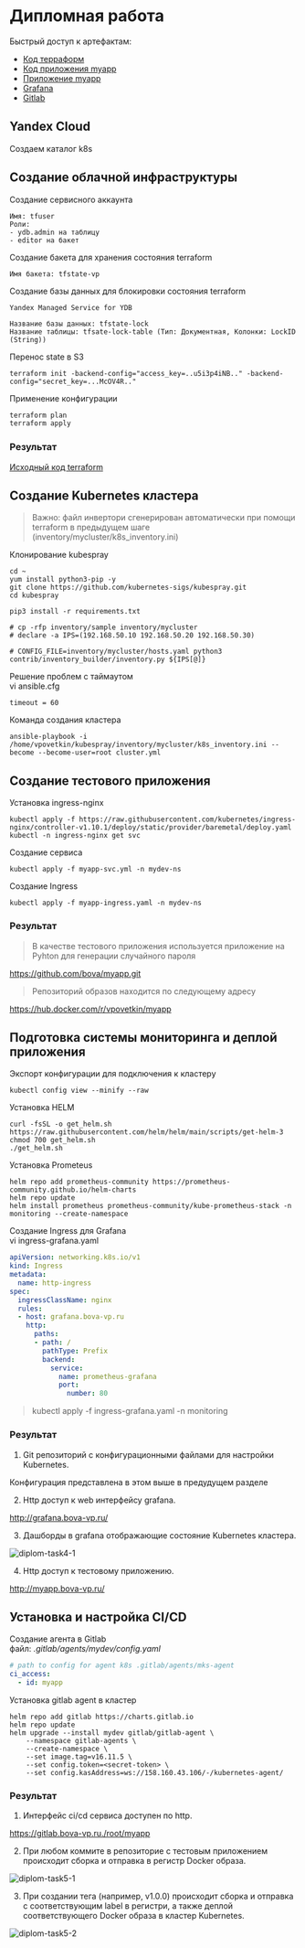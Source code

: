 # Дипломная работа

Быстрый доступ к артефактам:

* [Код терраформ](./infra/)
* [Код приложения myapp](https://github.com/bova/myapp.git)
* [Приложение myapp](http://myapp.bova-vp.ru/)
* [Grafana](http://grafana.bova-vp.ru/)
* [Gitlab](https://gitlab.bova-vp.ru)

## Yandex Cloud

Создаем каталог k8s


## Создание облачной инфраструктуры


Создание сервисного аккаунта

```
Имя: tfuser
Роли: 
- ydb.admin на таблицу
- editor на бакет
```

Создание бакета для хранения состояния terraform

```
Имя бакета: tfstate-vp
```

Создание базы данных для блокировки состояния terraform

```
Yandex Managed Service for YDB

Название базы данных: tfstate-lock
Название таблицы: tfsate-lock-table (Тип: Документная, Колонки: LockID (String))
```

Перенос state в S3

```SH
terraform init -backend-config="access_key=..u5i3p4iNB.." -backend-config="secret_key=...McOV4R.."
```

Применение конфигурации

```sh
terraform plan
terraform apply
```

### Результат

[Исходный код terraform](./infra/)


## Создание Kubernetes кластера

> Важно: файл инвертори сгенерирован автоматически при помощи terraform в предыдущем шаге (inventory/mycluster/k8s_inventory.ini)

Клонирование kubespray

```SH
cd ~
yum install python3-pip -y
git clone https://github.com/kubernetes-sigs/kubespray.git
cd kubespray

pip3 install -r requirements.txt    

# cp -rfp inventory/sample inventory/mycluster
# declare -a IPS=(192.168.50.10 192.168.50.20 192.168.50.30)

# CONFIG_FILE=inventory/mycluster/hosts.yaml python3 contrib/inventory_builder/inventory.py ${IPS[@]}        
```

Решение проблем с таймаутом  
vi ansible.cfg

```CONF
timeout = 60
```

Команда создания кластера

```SH
ansible-playbook -i /home/vpovetkin/kubespray/inventory/mycluster/k8s_inventory.ini --become --become-user=root cluster.yml
```


## Создание тестового приложения

Установка ingress-nginx

```SH
kubectl apply -f https://raw.githubusercontent.com/kubernetes/ingress-nginx/controller-v1.10.1/deploy/static/provider/baremetal/deploy.yaml
kubectl -n ingress-nginx get svc
```

Создание сервиса

```SH
kubectl apply -f myapp-svc.yml -n mydev-ns
```

Создание Ingress

```SH
kubectl apply -f myapp-ingress.yaml -n mydev-ns
```

### Результат

> В качестве тестового приложения используется приложение на Pyhton для генерации случайного пароля

https://github.com/bova/myapp.git


> Репозиторий образов находится по следующему адресу

https://hub.docker.com/r/vpovetkin/myapp


## Подготовка cистемы мониторинга и деплой приложения


Экспорт конфигурации для подключения к кластеру

```SH
kubectl config view --minify --raw
```

Установка  HELM

```SH
curl -fsSL -o get_helm.sh https://raw.githubusercontent.com/helm/helm/main/scripts/get-helm-3
chmod 700 get_helm.sh
./get_helm.sh
```

Установка Prometeus

```SH
helm repo add prometheus-community https://prometheus-community.github.io/helm-charts
helm repo update
helm install prometheus prometheus-community/kube-prometheus-stack -n monitoring --create-namespace
```

Создание Ingress для Grafana  
vi ingress-grafana.yaml

```YAML
apiVersion: networking.k8s.io/v1
kind: Ingress
metadata:
  name: http-ingress
spec:
  ingressClassName: nginx
  rules: 
  - host: grafana.bova-vp.ru 
    http:
      paths:
      - path: /
        pathType: Prefix
        backend:
          service:
            name: prometheus-grafana
            port:
              number: 80
```		

> kubectl apply -f ingress-grafana.yaml -n monitoring

### Результат

1. Git репозиторий с конфигурационными файлами для настройки Kubernetes.

Конфигурация представлена в этом выше в предудущем разделе

2. Http доступ к web интерфейсу grafana.

http://grafana.bova-vp.ru/

3. Дашборды в grafana отображающие состояние Kubernetes кластера.

![diplom-task4-1](./screenshots/grafana_dashboard1.png)

4. Http доступ к тестовому приложению.

http://myapp.bova-vp.ru/


## Установка и настройка CI/CD


Создание агента в Gitlab  
файл: *.gitlab/agents/mydev/config.yaml*

```YAML
# path to config for agent k8s .gitlab/agents/mks-agent
ci_access:
  - id: myapp
```

Установка gitlab agent в кластер

```SH
helm repo add gitlab https://charts.gitlab.io
helm repo update
helm upgrade --install mydev gitlab/gitlab-agent \
    --namespace gitlab-agents \
    --create-namespace \
    --set image.tag=v16.11.5 \
    --set config.token=<secret-token> \
    --set config.kasAddress=ws://158.160.43.106/-/kubernetes-agent/
```


### Результат

1. Интерфейс ci/cd сервиса доступен по http.

https://gitlab.bova-vp.ru./root/myapp

2. При любом коммите в репозиторие с тестовым приложением происходит сборка и отправка в регистр Docker образа.

![diplom-task5-1](./screenshots/gitlab_pipeline_status.png)

3. При создании тега (например, v1.0.0) происходит сборка и отправка с соответствующим label в регистри, а также деплой соответствующего Docker образа в кластер Kubernetes.

![diplom-task5-2](./screenshots/gitlab_pipeline_status_with_tag.png)

